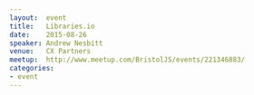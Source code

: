```yaml
---
layout:  event
title:   Libraries.io
date:    2015-08-26
speaker: Andrew Nesbitt
venue:   CX Partners
meetup:  http://www.meetup.com/BristolJS/events/221346883/
categories:
- event
---
```

